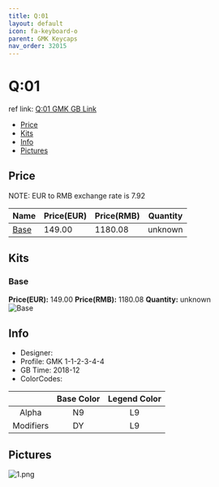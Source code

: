 ```yaml
---
title: Q:01
layout: default
icon: fa-keyboard-o
parent: GMK Keycaps
nav_order: 32015
---
```


# Q:01

ref link: [Q:01 GMK GB Link](https://uniqey.net/en/uniqey-q-01-base-kit)

* [Price](#price)
* [Kits](#kits)
* [Info](#info)
* [Pictures](#pictures)


## Price  
NOTE: EUR to RMB exchange rate is 7.92

| Name          | Price(EUR)    |  Price(RMB) | Quantity |
| ------------- | ------------ |  ---------- | -------- |
|[Base](#base)|149.00|1180.08|unknown|


## Kits
### Base
**Price(EUR):** 149.00    **Price(RMB):** 1180.08    **Quantity:** unknown  
<img src="{{ 'assets/images/gmk-keycaps/q01/kits_pics/base.png' | relative_url }}" alt="Base" class="image featured">


## Info
* Designer: 
* Profile: GMK 1-1-2-3-4-4
* GB Time: 2018-12
* ColorCodes: 

||Base Color      | Legend Color
| :-------------: | :-------------: | :------------:
|Alpha|N9|L9
|Modifiers|DY|L9


## Pictures
<img src="{{ 'assets/images/gmk-keycaps/q01/rendering_pics/1.png' | relative_url }}" alt="1.png" class="image featured">
